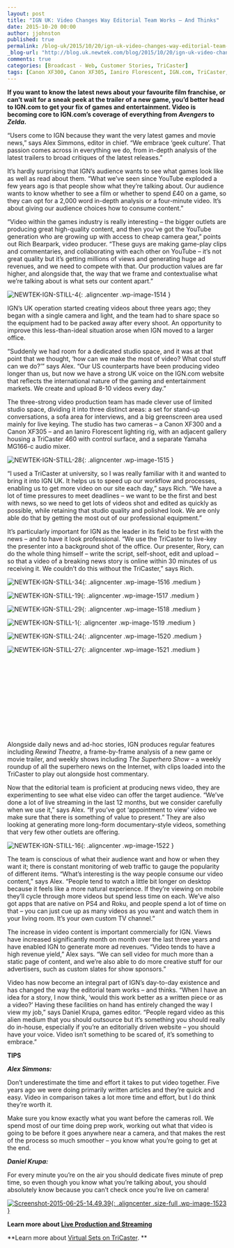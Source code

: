 ```yaml
---
layout: post
title: "IGN UK: Video Changes Way Editorial Team Works — And Thinks"
date: 2015-10-20 00:00
author: jjohnston
published: true
permalink: /blog-uk/2015/10/20/ign-uk-video-changes-way-editorial-team-works-and-thinks/
_blog-url: "http://blog.uk.newtek.com/blog/2015/10/20/ign-uk-video-changes-way-editorial-team-works-and-thinks/"
comments: true
categories: [Broadcast - Web, Customer Stories, TriCaster]
tags: [Canon XF300, Canon XF305, Ianiro Florescent, IGN.com, TriCaster, Yamaha MG166-c]
---
```

**If you want to know the latest news about your favourite film franchise, or can’t wait for a sneak peek at the trailer of a new game, you’d better head to IGN.com to get your fix of games and entertainment. Video is becoming core to IGN.com’s coverage of everything from *Avengers* to *Zelda*.**

“Users come to IGN because they want the very latest games and movie news,” says Alex Simmons, editor in chief. “We embrace ‘geek culture’. That passion comes across in everything we do, from in-depth analysis of the latest trailers to broad critiques of the latest releases.”

It’s hardly surprising that IGN’s audience wants to see what games look like as well as read about them. “What we’ve seen since YouTube exploded a few years ago is that people show what they’re talking about. Our audience wants to know whether to see a film or whether to spend £40 on a game, so they can opt for a 2,000 word in-depth analysis or a four-minute video. It’s about giving our audience choices how to consume content.”

“Video within the games industry is really interesting – the bigger outlets are producing great high-quality content, and then you’ve got the YouTube generation who are growing up with access to cheap camera gear,” points out Rich Bearpark, video producer. “These guys are making game-play clips and commentaries, and collaborating with each other on YouTube – it’s not great quality but it’s getting millions of views and generating huge ad revenues, and we need to compete with that. Our production values are far higher, and alongside that, the way that we frame and contextualise what we’re talking about is what sets our content apart.”

![NEWTEK-IGN-STILL-4](https://233b1d13b450eb6b33b4-ac2a33202ef9b63045cbb3afca178df8.ssl.cf1.rackcdn.com/2015/10/NEWTEK-IGN-STILL-4.jpg){: .aligncenter .wp-image-1514 }

IGN’s UK operation started creating videos about three years ago; they began with a single camera and light, and the team had to share space so the equipment had to be packed away after every shoot. An opportunity to improve this less-than-ideal situation arose when IGN moved to a larger office.

“Suddenly we had room for a dedicated studio space, and it was at that point that we thought, ‘how can we make the most of video? What cool stuff can we do?’” says Alex. “Our US counterparts have been producing video longer than us, but now we have a strong UK voice on the IGN.com website that reflects the international nature of the gaming and entertainment markets. We create and upload 8-10 videos every day.”

The three-strong video production team has made clever use of limited studio space, dividing it into three distinct areas: a set for stand-up conversations, a sofa area for interviews, and a big greenscreen area used mainly for live keying. The studio has two cameras – a Canon XF300 and a Canon XF305 – and an Ianiro Florescent lighting rig, with an adjacent gallery housing a TriCaster 460 with control surface, and a separate Yamaha MG166-c audio mixer.

![NEWTEK-IGN-STILL-28](https://233b1d13b450eb6b33b4-ac2a33202ef9b63045cbb3afca178df8.ssl.cf1.rackcdn.com/2015/10/NEWTEK-IGN-STILL-28.jpg){: .aligncenter .wp-image-1515 }

“I used a TriCaster at university, so I was really familiar with it and wanted to bring it into IGN UK. It helps us to speed up our workflow and processes, enabling us to get more video on our site each day,” says Rich. “We have a lot of time pressures to meet deadlines – we want to be the first and best with news, so we need to get lots of videos shot and edited as quickly as possible, while retaining that studio quality and polished look. We are only able do that by getting the most out of our professional equipment.”

It’s particularly important for IGN as the leader in its field to be first with the news – and to have it look professional. “We use the TriCaster to live-key the presenter into a background shot of the office. Our presenter, Rory, can do the whole thing himself – write the script, self-shoot, edit and upload – so that a video of a breaking news story is online within 30 minutes of us receiving it. We couldn’t do this without the TriCaster,” says Rich.

![NEWTEK-IGN-STILL-34](https://233b1d13b450eb6b33b4-ac2a33202ef9b63045cbb3afca178df8.ssl.cf1.rackcdn.com/2015/10/NEWTEK-IGN-STILL-34.jpg){: .aligncenter .wp-image-1516 .medium }

![NEWTEK-IGN-STILL-19](https://233b1d13b450eb6b33b4-ac2a33202ef9b63045cbb3afca178df8.ssl.cf1.rackcdn.com/2015/10/NEWTEK-IGN-STILL-19.jpg){: .aligncenter .wp-image-1517 .medium }

![NEWTEK-IGN-STILL-29](https://233b1d13b450eb6b33b4-ac2a33202ef9b63045cbb3afca178df8.ssl.cf1.rackcdn.com/2015/10/NEWTEK-IGN-STILL-29.jpg){: .aligncenter .wp-image-1518 .medium }

![NEWTEK-IGN-STILL-1](https://233b1d13b450eb6b33b4-ac2a33202ef9b63045cbb3afca178df8.ssl.cf1.rackcdn.com/2015/10/NEWTEK-IGN-STILL-1.jpg){: .aligncenter .wp-image-1519 .medium }

![NEWTEK-IGN-STILL-24](https://233b1d13b450eb6b33b4-ac2a33202ef9b63045cbb3afca178df8.ssl.cf1.rackcdn.com/2015/10/NEWTEK-IGN-STILL-24.jpg){: .aligncenter .wp-image-1520 .medium }

![NEWTEK-IGN-STILL-27](https://233b1d13b450eb6b33b4-ac2a33202ef9b63045cbb3afca178df8.ssl.cf1.rackcdn.com/2015/10/NEWTEK-IGN-STILL-27.jpg){: .aligncenter .wp-image-1521 .medium }

 

 

 

 

 

 

Alongside daily news and ad-hoc stories, IGN produces regular features including *Rewind Theatre*, a frame-by-frame analysis of a new game or movie trailer, and weekly shows including *The Superhero Show* – a weekly roundup of all the superhero news on the Internet, with clips loaded into the TriCaster to play out alongside host commentary.

Now that the editorial team is proficient at producing news video, they are experimenting to see what else video can offer the target audience. “We’ve done a lot of live streaming in the last 12 months, but we consider carefully when we use it,” says Alex. “If you’ve got ‘appointment to view’ video we make sure that there is something of value to present.” They are also looking at generating more long-form documentary-style videos, something that very few other outlets are offering.

![NEWTEK-IGN-STILL-16](https://233b1d13b450eb6b33b4-ac2a33202ef9b63045cbb3afca178df8.ssl.cf1.rackcdn.com/2015/10/NEWTEK-IGN-STILL-16.jpg){: .aligncenter .wp-image-1522 }

The team is conscious of what their audience want and how or when they want it; there is constant monitoring of web traffic to gauge the popularity of different items. “What’s interesting is the way people consume our video content,” says Alex. “People tend to watch a little bit longer on desktop because it feels like a more natural experience. If they’re viewing on mobile they’ll cycle through more videos but spend less time on each. We’ve also got apps that are native on PS4 and Roku, and people spend a lot of time on that – you can just cue up as many videos as you want and watch them in your living room. It’s your own custom TV channel.”

The increase in video content is important commercially for IGN. Views have increased significantly month on month over the last three years and have enabled IGN to generate more ad revenues. “Video tends to have a high revenue yield,” Alex says. “We can sell video for much more than a static page of content, and we’re also able to do more creative stuff for our advertisers, such as custom slates for show sponsors.”

Video has now become an integral part of IGN’s day-to-day existence and has changed the way the editorial team works – and thinks. “When I have an idea for a story, I now think, ‘would this work better as a written piece or as a video?’ Having these facilities on hand has entirely changed the way I view my job,” says Daniel Krupa, games editor. “People regard video as this alien medium that you should outsource but it’s something you should really do in-house, especially if you’re an editorially driven website – you should have your voice. Video isn’t something to be scared of, it’s something to embrace.”

**TIPS**

***Alex Simmons:***

Don’t underestimate the time and effort it takes to put video together. Five years ago we were doing primarily written articles and they’re quick and easy. Video in comparison takes a lot more time and effort, but I do think they’re worth it.

Make sure you know exactly what you want before the cameras roll. We spend most of our time doing prep work, working out what that video is going to be before it goes anywhere near a camera, and that makes the rest of the process so much smoother – you know what you’re going to get at the end.

***Daniel Krupa:***

For every minute you’re on the air you should dedicate fives minute of prep time, so even though you know what you’re talking about, you should absolutely know because you can’t check once you’re live on camera!

[![Screenshot-2015-06-25-14.49.39](https://233b1d13b450eb6b33b4-ac2a33202ef9b63045cbb3afca178df8.ssl.cf1.rackcdn.com/2015/10/Screenshot-2015-06-25-14.49.39.png){: .aligncenter .size-full .wp-image-1523 }](http://new.tk/3b)

**Learn more about [Live Production and Streaming](http://www.newtek.com/solutions/live-production-a-streaming.html)**

**Learn more about [Virtual Sets on TriCaster](http://newtek.com/products/tricaster-mini/virtual-set-gallery.html). **
